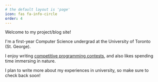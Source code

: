 ```yaml
---
# the default layout is 'page'
icon: fas fa-info-circle
order: 4
---
```


<!-- > Add Markdown syntax content to file `_tabs/about.md`{: .filepath } and it will show up on this page.
{: .prompt-tip } -->

Welcome to my project/blog site!

I'm a first-year Computer Science undergrad at the University of Toronto (St. George).

I enjoy writing [competitive programming contests](https://dmoj.ca/user/qt), and also likes spending time immersing in nature.

I plan to write more about my experiences in university, so make sure to check back soon!